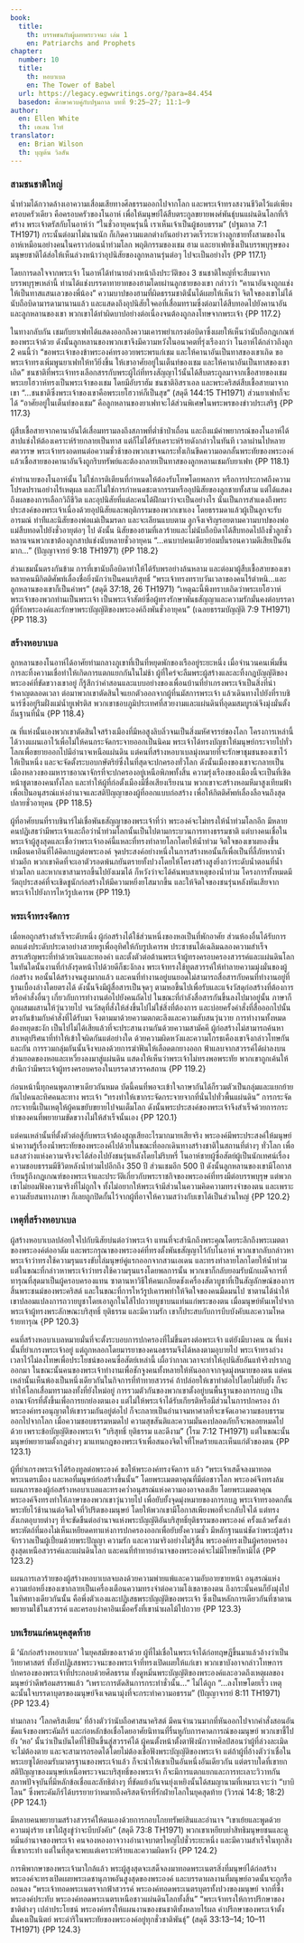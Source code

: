 ```yaml
---
book:
  title:
    th: บรรพชนกับผู้เผยพระวจนะ เล่ม 1
    en: Patriarchs and Prophets
chapter:
  number: 10
  title:
    th: หอบาเบล
    en: The Tower of Babel
  url: https://legacy.egwwritings.org/?para=84.454
  basedon: ศึกษาควบคู่กับปฐมกาล บทที่ 9:25–27; 11:1–9
author:
  en: Ellen White
  th: เอเลน ไวท์
translator:
  en: Brian Wilson
  th: บุญต้น วิลสัน
---
```


### สามชนชาติใหญ่

น้ำท่วมได้กวาดล้างเอาความเสื่อมเสียทางศีลธรรมออกไปจากโลก และพระเจ้าทรงสงวนชีวิตไว้แต่เพียงครอบครัวเดียว คือครอบครัวของโนอาห์ เพื่อให้มนุษย์ได้สืบตระกูลขยายพงศ์พันธุ์บนแผ่นดินโลกที่เริศร้าง พระเจ้าตรัสกับโนอาห์ว่า “ในชั่วอายุคนรุ่นนี้ เราเห็นเจ้าเป็นผู้ชอบธรรม” (ปฐมกาล 7:1 TH1971) กระนั้นต่อมาไม่นานนัก ก็เกิดความแตกต่างกันอย่างรวดเร็วระหว่างลูกชายทั้งสามของโนอาห์เหมือนอย่างคนในคราวก่อนน้ำท่วมโลก พฤติกรรมของเชม ฮาม และยาเฟทซึ่งเป็นบรรพบุรุษของมนุษยชาติได้ส่อให้เห็นล่วงหน้าว่าอุปนิสัยของลูกหลานรุ่นต่อๆ ไปจะเป็นอย่างไร {PP 117.1}

โดยการดลใจจากพระเจ้า โนอาห์ได้ทำนายล่วงหน้าถึงประวัติของ 3 ชนชาติใหญ่ที่จะสืบมาจากบรรพบุรุษเหล่านี้ ท่านได้แช่งบรรดาทายาทของฮามโดยผ่านลูกชายของเขา กล่าวว่า “คานาอันจงถูกแช่ง ให้เป็นทาสแสนเลวของพี่น้อง” ความบาปของฮามที่ผิดธรรมชาตินั้นได้เผยให้เห็นว่า จิตใจของเขาไม่ได้นับถือบิดามารดามานานแล้ว และแสดงถึงอุปนิสัยใจคอที่เสื่อมทรามซึ่งต่อมาได้สืบทอดไปยังคานาอันและลูกหลานของเขา พวกเขาได้ทำผิดบาปอย่างต่อเนื่องจนต้องถูกลงโทษจากพระเจ้า {PP 117.2}

ในทางกลับกัน เชมกับยาเฟทได้แสดงออกถึงความเคารพยำเกรงต่อบิดาซึ่งเผยให้เห็นว่านับถือกฎเกณฑ์ของพระเจ้าด้วย ดังนั้นลูกหลานของพวกเขาจึงมีความหวังในอนาคตที่รุ่งเรืองกว่า โนอาห์ได้กล่าวถึงลูก 2 คนนี้ว่า “ขอพระเจ้าของข้าพระองค์ทรงอวยพระพรแก่เชม และให้คานาอันเป็นทาสของเขาเถิด ขอพระเจ้าทรงเพิ่มพูนยาเฟทให้ทวียิ่งขึ้น ให้เขาอาศัยอยู่ในเต็นท์ของเชม และให้คานาอันเป็นทาสของเขาเถิด” ชนชาติที่พระเจ้าทรงเลือกสรรกับพระผู้ไถ่ที่ทรงสัญญาไว้นั้นได้สืบตระกูลมาจากเชื้อสายของเชม พระเยโฮวาห์ทรงเป็นพระเจ้าของเชม โดยมีอับราฮัม ชนชาติอิสราเอล และพระคริสต์สืบเชื้อสายมาจากเขา “…ชนชาติซึ่งพระเจ้าของเขาคือพระเยโฮวาห์ก็เป็นสุข” (สดุดี 144:15 TH1971) ส่วนยาเฟทก็จะได้ “อาศัยอยู่ในเต็นท์ของเชม” คือลูกหลานของยาเฟทจะได้ส่วนพิเศษในพระพรของข่าวประเสริฐ {PP 117.3}

ผู้สืบเชื้อสายจากคานาอันได้เสื่อมทรามลงถึงสภาพที่ต่ำช้าป่าเถื่อน และถึงแม้คำพยากรณ์ของโนอาห์ได้สาปแช่งให้ต้องเคราะห์ร้ายกลายเป็นทาส แต่ก็ไม่ได้รับเคราะห์ร้ายดังกล่าวในทันที เวลาผ่านไปหลายศตวรรษ พระเจ้าทรงอดทนต่อความชั่วช้าของพวกเขาจนกระทั่งเกินขีดความอดกลั้นพระทัยของพระองค์ แล้วเชื้อสายของคานาอันจึงถูกริบทรัพย์และต้องกลายเป็นทาสของลูกหลานเชมกับยาเฟท {PP 118.1}

คำทำนายของโนอาห์นั้น ไม่ใช่การติเตียนที่กำหนดให้ต้องรับโทษโดยพลการ หรือการประกาศถึงความโปรดปรานอย่างไร้เหตุผล และก็ไม่ใช่การกำหนดชะตากรรมหรืออุปนิสัยของลูกชายทั้งสาม แต่ได้แสดงถึงผลของการเลือกวิถีชีวิต และอุปนิสัยที่แต่ละคนได้ฝึกมาว่าจะเป็นอย่างไร นั่นเป็นการสำแดงถึงพระประสงค์ของพระเจ้าเนื่องด้วยอุปนิสัยและพฤติกรรมของพวกเขาเอง โดยธรรมดาแล้วผู้เป็นลูกจะรับอารมณ์ ท่าทีและนิสัยของพ่อแม่เป็นมรดก และจะเลียนแบบตาม ลูกจึงเจริญรอยตามความบาปของพ่อแม่สืบทอดไปยังชั่วอายุต่อๆ ไป ดังนั้น นิสัยของฮามที่เลวร้ายและไม่นับถือบิดาได้สืบทอดไปถึงชั่วลูกชั่วหลานจนพวกเขาต้องถูกสาปแช่งนับหลายชั่วอายุคน “…คนบาปคนเดียวย่อมบั่นรอนความดีเสียเป็นอันมาก…” (ปัญญาจารย์ 9:18 TH1971) {PP 118.2}

ส่วนเชมนั้นตรงกันข้าม การที่เขานับถือบิดาทำให้ได้รับพรอย่างล้นหลาม และต่อมาผู้สืบเชื้อสายของเขาหลายคนมีกิตติศัพท์เลื่องชื่อยิ่งนักว่าเป็นคนบริสุทธิ์ “พระเจ้าทรงทราบวันเวลาของคนไร้ตำหนิ…และลูกหลานของเขาก็เป็นคำพร” (สดุดี 37:18, 26 TH1971) “เหตุฉะนี้พึงทราบเถิดว่าพระเยโฮวาห์พระเจ้าของพวกท่านเป็นพระเจ้า เป็นพระเจ้าสัตย์ซื่อผู้ทรงรักษาพันธสัญญาและความรักมั่นคงต่อบรรดาผู้ที่รักพระองค์และรักษาพระบัญญัติของพระองค์ถึงพันชั่วอายุคน” (เฉลยธรรมบัญญัติ 7:9 TH1971) {PP 118.3}

### สร้างหอบาเบล

ลูกหลานของโนอาห์ได้อาศัยท่ามกลางภูเขาที่เป็นที่หยุดพักของเรืออยู่ระยะหนึ่ง เมื่อจำนวนคนเพิ่มขึ้น การละทิ้งความเชื่อทำให้เกิดการแตกแยกกันในไม่ช้า ผู้ที่ใคร่จะลืมพระผู้สร้างและละทิ้งกฎบัญญัติของพระองค์ที่ขัดขวางเขาอยู่ ก็รู้สึกว่าคำสอนและแบบอย่างของเพื่อนบ้านที่ยำเกรงพระเจ้าเป็นสิ่งที่น่ารำคาญตลอดเวลา ต่อมาพวกเขาตัดสินใจแยกตัวออกจากผู้ที่นมัสการพระเจ้า แล้วเดินทางไปยังที่ราบชินาร์ซึ่งอยู่ริมฝั่งแม่น้ำยูเฟรติส พวกเขาชอบภูมิประเทศที่สวยงามและแผ่นดินที่อุดมสมบูรณ์จึงมุ่งมั่นตั้งถิ่นฐานที่นั่น {PP 118.4}

ณ ที่แห่งนั้นเองพวกเขาตัดสินใจสร้างเมืองที่มีหอสูงลิบลิ่วจนเป็นสิ่งมหัศจรรย์ของโลก โครงการเหล่านี้ได้วางแผนเอาไว้เพื่อไม่ให้คนกระจัดกระจายออกเป็นนิคม พระเจ้าได้ทรงบัญชาให้มนุษย์กระจายไปทั่วโลกเพื่อขยายออกไปมีอำนาจเหนือแผ่นดิน แต่คนที่สร้างหอบาเบลมุ่งหมายที่จะรักษาชุมชนของเขาไว้ให้เป็นหนึ่ง และจะจัดตั้งระบอบกษัตริย์ซึ่งในที่สุดจะปกครองทั่วโลก ดังนั้นเมืองของเขาจะกลายเป็นเมืองหลวงของมหาราชอาณาจักรที่จะปกครองอยู่เหนือพิภพทั้งสิ้น ความรุ่งเรืองของเมืองนี้จะเป็นที่เชิดหน้าชูตาของคนทั้งโลก และทำให้ผู้ที่ก่อตั้งเมืองมีชื่อเสียงเรียงนาม พวกเขาจะสร้างหอมหึมาสูงเทียมฟ้าเพื่อเป็นอนุสรณ์แห่งอำนาจและสติปัญญาของผู้ที่ออกแบบก่อสร้าง เพื่อให้กิตติศัพท์เลื่องลือจนถึงสุดปลายชั่วอายุคน {PP 118.5}

ผู้ที่อาศัยบนที่ราบชินาร์ไม่เชื่อพันธสัญญาของพระเจ้าที่ว่า พระองค์จะไม่ทรงให้น้ำท่วมโลกอีก มีหลายคนปฏิเสธว่ามีพระเจ้าและถือว่าน้ำท่วมโลกนั้นเป็นไปตามกระบวนการทางธรรมชาติ แต่บางคนเชื่อในพระเจ้าผู้สูงสุดและเชื่อว่าพระเจ้าองค์นี้แหละที่ทรงทำลายโลกโดยให้น้ำท่วม จิตใจของเขาผยองขึ้นเหมือนคาอินที่ได้คิดกบฏต่อพระองค์ จุดประสงค์อย่างหนึ่งในการสร้างหอนั้นก็เพื่อเป็นที่ลี้ภัยหากน้ำท่วมอีก พวกเขาคิดที่จะเอาตัวรอดพ้นภยันตรายทั้งปวงโดยให้โครงสร้างสูงยิ่งกว่าระดับน้ำตอนที่น้ำท่วมโลก และหากเขาสามารถขึ้นไปยังเมฆได้ ก็หวังว่าจะได้ค้นพบสาเหตุของน้ำท่วม โครงการทั้งหมดมีวัตถุประสงค์ที่จะเชิดชูนักก่อสร้างให้มีความหยิ่งยโสมากขึ้น และให้จิตใจของชนรุ่นหลังหันเสียจากพระเจ้าไปยังการไหว้รูปเคารพ {PP 119.1}

### พระเจ้าทรงจัดการ

เมื่อหอถูกสร้างสำเร็จระดับหนึ่ง ผู้ก่อสร้างได้ใช้ส่วนหนึ่งของหอเป็นที่พักอาศัย ส่วนห้องอื่นได้รับการตกแต่งประดับประดาอย่างสวยหรูเพื่ออุทิศให้กับรูปเคารพ ประชาชนได้เฉลิมฉลองความสำเร็จ สรรเสริญพระที่ทำด้วยเงินและทองคำ และตั้งตัวต่อต้านพระเจ้าผู้ทรงครอบครองสวรรค์และแผ่นดินโลก ในทันใดนั้นงานที่กำลังรุดหน้าไปด้วยดีก็ชะงักลง พระเจ้าทรงใช้ทูตสวรรค์ให้ทำลายความมุ่งมั่นของผู้ก่อสร้าง หอนั้นได้สร้างจนสูงมากแล้ว และคนที่ทำงานอยู่บนยอดไม่สามารถสื่อสารกับคนที่ทำงานอยู่ที่ฐานเบื้องล่างโดยตรงได้ ดังนั้นจึงมีผู้สื่อสารเป็นจุดๆ ตามหอขึ้นไปเพื่อรับและแจ้งวัสดุก่อสร้างที่ต้องการหรือคำสั่งอื่นๆ เกี่ยวกับการทำงานต่อไปยังคนถัดไป ในขณะที่กำลังสื่อสารกันขึ้นลงไปมาอยู่นั้น ภาษาก็ถูกผสมผสานให้วุ่นวายไป จนวัสดุที่สั่งให้ส่งขึ้นไปไม่ใช่สิ่งที่ต้องการ และบ่อยครั้งคำสั่งที่สื่อออกไปนั้นตรงกันข้ามกับคำสั่งที่ได้รับมา จึงตามมาด้วยความตกตะลึงและความสับสนวุ่นวาย การทำงานทั้งหมดต้องหยุดชะงัก เป็นไปไม่ได้เสียแล้วที่จะประสานงานกันด้วยความสามัคคี ผู้ก่อสร้างไม่สามารถค้นหาสาเหตุปริศนาที่ทำให้เข้าใจผิดกันแต่อย่างใด ด้วยความผิดหวังและความโกรธเคืองเขาจึงกล่าวโทษกันและกัน การรวมกลุ่มกันนั้นจึงจบลงด้วยการฆ่าฟันให้เลือดตกยางออก ฟ้าแลบจากสวรรค์ได้ผ่าลงบนส่วนยอดของหอและเหวี่ยงลงมาสู่แผ่นดิน แสดงให้เห็นว่าพระเจ้าไม่ทรงพอพระทัย พวกเขาถูกเค้นให้สำนึกว่ามีพระเจ้าผู้ทรงครอบครองในบรรดาสวรรคสถาน {PP 119.2}

ก่อนหน้านี้ทุกคนพูดภาษาเดียวกันหมด บัดนี้คนที่พอจะเข้าใจภาษากันได้ก็รวมตัวเป็นกลุ่มและแยกย้ายกันไปคนละทิศคนละทาง พระเจ้า “ทรงทำให้เขากระจัดกระจายจากที่นั่นไปทั่วพื้นแผ่นดิน” การกระจัดกระจายนี้เป็นเหตุให้ผู้คนขยับขยายไปจนเต็มโลก ดังนั้นพระประสงค์ของพระเจ้าจึงสำเร็จด้วยการกระทำของคนที่พยายามขัดขวางไม่ให้สำเร็จนั้นเอง {PP 120.1}

แต่คนเหล่านั้นที่ตั้งตัวต่อสู้กับพระเจ้าต้องสูญเสียอะไรมากมายเสียจริง พระองค์มีพระประสงค์ให้มนุษย์นำความรู้เรื่องน้ำพระทัยของพระองค์ไปด้วยในขณะที่ออกเดินทางสร้างชาติในสถานที่ต่างๆ ทั่วโลก เพื่อแสงสว่างแห่งความจริงจะได้ส่องไปยังชนรุ่นหลังโดยไม่ริบหรี่ โนอาห์ชายผู้ซื่อสัตย์ผู้เป็นนักเทศน์เรื่องความชอบธรรมมีชีวิตหลังน้ำท่วมไปอีกถึง 350 ปี ส่วนเชมอีก 500 ปี ดังนั้นลูกหลานของเขามีโอกาสเรียนรู้ถึงกฎเกณฑ์ของพระเจ้าและประวัติเกี่ยวกับพระราชกิจของพระองค์ที่ทรงมีต่อบรรพบุรุษ แต่พวกเขาไม่ยอมฟังความจริงที่ไม่ถูกใจ ทั้งไม่อยากให้พระเจ้ามีส่วนในความคิดความทรงจำของตน และเพราะความสับสนทางภาษา ก็เลยถูกปิดกั้นไว้จากผู้ที่อาจให้ความสว่างกับเขาได้เป็นส่วนใหญ่ {PP 120.2}

### เหตุที่สร้างหอบาเบล

ผู้สร้างหอบาเบลปล่อยใจไปกับนิสัยบ่นต่อว่าพระเจ้า แทนที่จะสำนึกถึงพระคุณโดยระลึกถึงพระเมตตาของพระองค์ต่ออาดัม และพระกรุณาของพระองค์ที่ทรงตั้งพันธสัญญาไว้กับโนอาห์ พวกเขากลับกล่าวหาพระเจ้าว่าทรงใช้ความรุนแรงขับไล่มนุษย์คู่แรกออกจากสวนเอเดน และทรงทำลายโลกโดยให้น้ำท่วม แต่ในขณะที่กล่าวหาพระเจ้าว่าทรงใช้ความรุนแรงโดยพลการนั้น พวกเขาก็กลับยอมรับนักเผด็จการที่ทารุณที่สุดมาเป็นผู้ครอบครองแทน ซาตานหาวิธีให้คนเกลียดชังเครื่องสัตวบูชาที่เป็นสัญลักษณ์ของการสิ้นพระชนม์ของพระคริสต์ และในขณะที่การไหว้รูปเคารพทำให้จิตใจของคนมืดมนไป ซาตานได้นำให้เขาปลอมแปลงการถวายบูชาโดยเอาลูกในไส้ไปถวายบูชาบนแท่นแก่พระของตน เมื่อมนุษย์หันเหไปจากพระเจ้าผู้ทรงพระลักษณะบริสุทธิ์ ยุติธรรม และมีความรัก เขาก็ประสบกับการบีบบังคับและความโหดร้ายทารุณ {PP 120.3}

คนที่สร้างหอบาเบลหมายมั่นที่จะตั้งระบอบการปกครองที่ไม่ขึ้นตรงต่อพระเจ้า แต่ยังมีบางคน ณ ที่แห่งนั้นที่ยำเกรงพระเจ้าอยู่ แต่ถูกหลอกโดยมารยาของคนอธรรมจึงได้หลงตามอุบายไป พระเจ้าทรงถ่วงเวลาไว้ไม่ลงโทษเพื่อประโยชน์ของคนซื่อสัตย์เหล่านี้ เผื่อว่ากาลเวลาจะทำให้อุปนิสัยอันแท้จริงปรากฏออกมา ในขณะนั้นคนของพระเจ้าทำงานเพื่อชักจูงคนทั้งหลายให้หันออกจากจุดมุ่งหมายของตน แต่คนเหล่านั้นเห็นพ้องเป็นหนึ่งเดียวกันในกิจการที่ท้าทายสวรรค์ ถ้าปล่อยให้เขาทำต่อไปโดยไม่ยับยั้ง ก็จะทำให้โลกเสื่อมทรามลงทั้งที่ยังใหม่อยู่ การรวมตัวกันของพวกเขาตั้งอยู่บนพื้นฐานของการกบฏ เป็นอาณาจักรที่ตั้งขึ้นเพื่อการยกย่องตนเอง แต่ไม่ให้พระเจ้าได้รับเกียรติหรือมีส่วนในการปกครอง ถ้าพระองค์ทรงอนุญาตให้เขารวมกันอยู่ต่อไป ก็จะกลายเป็นอำนาจมหาศาลที่จะขจัดเอาความชอบธรรมออกไปจากโลก เมื่อความชอบธรรมหมดไป ความสุขสันติและความมั่นคงปลอดภัยก็จะพลอยหมดไปด้วย เพราะข้อบัญญัติของพระเจ้า “บริสุทธิ์ ยุติธรรม และดีงาม” (โรม 7:12 TH1971) แต่ในขณะนั้นมนุษย์พยายามตั้งกฎต่างๆ มาแทนกฎของพระเจ้าเพื่อสนองจิตใจที่โหดร้ายและเห็นแก่ตัวของตน {PP 123.1}

ผู้ที่ยำเกรงพระเจ้าได้ร้องทูลต่อพระองค์ ขอให้พระองค์ทรงจัดการ แล้ว “พระเจ้าเสด็จลงมาทอดพระเนตรเมือง และหอที่มนุษย์ก่อสร้างขึ้นนั้น” โดยพระเมตตาคุณที่มีต่อชาวโลก พระองค์จึงทรงล้มแผนการของผู้ก่อสร้างหอบาเบลและทรงคว่ำอนุสรณ์แห่งความองอาจลงเสีย โดยพระเมตตาคุณ พระองค์จึงทรงทำให้ภาษาของพวกเขาวุ่นวายไป เพื่อยับยั้งจุดมุ่งหมายของการกบฏ พระเจ้าทรงอดกลั้นพระทัยไว้ช้านานต่อจิตใจที่วิปริตของมนุษย์ โดยให้พวกเขามีโอกาสเพียงพอที่จะกลับใจได้ แต่ทรงสังเกตอุบายต่างๆ ที่จะขัดขืนต่ออำนาจแห่งพระบัญญัติอันบริสุทธิ์ยุติธรรมของพระองค์ ครั้งแล้วครั้งเล่าพระหัตถ์ที่มองไม่เห็นเหยียดคทาแห่งการปกครองออกเพื่อยับยั้งความชั่ว มีหลักฐานแน่ชัดว่าพระผู้สร้างจักรวาลเป็นผู้เปี่ยมด้วยพระปัญญา ความรัก และความจริงอย่างไม่รู้สิ้น พระองค์ทรงเป็นผู้ครอบครองสูงสุดเหนือสวรรค์และแผ่นดินโลก และคนที่ท้าทายอำนาจของพระองค์จะไม่มีโทษก็หามิได้ {PP 123.2}

แผนการเลวร้ายของผู้สร้างหอบาเบลจบลงด้วยความพ่ายแพ้และความอับอายขายหน้า อนุสรณ์แห่งความเย่อหยิ่งของเขากลายเป็นเครื่องเตือนความทรงจำต่อความโง่เขลาของตน ถึงกระนั้นคนก็ยังมุ่งไปในทิศทางเดียวกันนั้น คือพึ่งตัวเองและปฏิเสธพระบัญญัติของพระเจ้า ซึ่งเป็นหลักการเดียวกันที่ซาตานพยายามใช้ในสวรรค์ และครอบงำคาอินเมื่อครั้งที่เขานำผลไม้ไปถวาย {PP 123.3}

### บทเรียนแก่คนยุคสุดท้าย

มี ‘นักก่อสร้างหอบาเบล’ ในยุคสมัยของเราด้วย ผู้ที่ไม่เชื่อในพระเจ้าได้ก่อทฤษฎีขึ้นมาแล้วอ้างว่าเป็นวิทยาศาสตร์ ทั้งยังปฏิเสธพระวจนะของพระเจ้าที่ทรงเปิดเผยให้แก่เขา พวกเขาบังอาจกล่าวโทษการปกครองของพระเจ้าที่ประกอบด้วยศีลธรรม ทั้งดูหมิ่นพระบัญญัติของพระองค์และอวดถึงเหตุผลของมนุษย์ว่าดีพร้อมสรรพแล้ว “เพราะการตัดสินการกระทำชั่วนั้น…” ไม่ได้ถูก “…ลงโทษโดยเร็ว เหตุฉะนั้นใจบรรดาบุตรของมนุษย์จึงเจตนามุ่งที่จะกระทำความอธรรม” (ปัญญาจารย์ 8:11 TH1971) {PP 123.4}

ท่ามกลาง ‘โลกคริสเตียน’ ที่อ้างตัวว่านับถือศาสนาคริสต์ มีคนจำนวนมากที่หันออกไปจากคำสั่งสอนอันชัดแจ้งของพระคัมภีร์ และก่อหลักข้อเชื่อโดยอาศัยนิทานที่รื่นหูกับการคาดการณ์ของมนุษย์ พวกเขาชี้ไปยัง ‘หอ’ นั้นว่าเป็นบันไดที่ใช้ปีนขึ้นสู่สวรรค์ได้ ผู้คนตั้งหน้าตั้งตาฟังนักวาทศิลป์สอนว่าผู้ที่ล่วงละเมิดจะไม่ต้องตาย และจะสามารถรอดได้โดยไม่ต้องเชื่อฟังพระบัญญัติของพระเจ้า แต่ถ้าผู้ที่อ้างตัวว่าเชื่อในพระเยซูได้ยอมรับมาตรฐานของพระเจ้าแล้ว ก็จะนำให้เขาเป็นอันหนึ่งอันเดียวกัน แต่ตราบใดที่เขายกสติปัญญาของมนุษย์เหนือพระวจนะบริสุทธิ์ของพระเจ้า ก็จะมีการแตกแยกและการทะเลาะวิวาทกัน สภาพปัจจุบันที่มีหลักข้อเชื่อและลัทธิต่างๆ ที่ขัดแย้งกันจนยุ่งเหยิงนั้นได้สมญานามที่เหมาะเจาะว่า “บาบิโลน” ซึ่งพระคัมภีร์ได้บรรยายว่าหมายถึงคริสตจักรที่รักฝ่ายโลกในยุคสุดท้าย (วิวรณ์ 14:8; 18:2) {PP 124.1}

มีหลายคนพยายามสร้างสวรรค์ให้ตนเองด้วยการกอบโกยทรัพย์สินและอำนาจ “เขาเย้ยและพูดด้วยความมุ่งร้าย เขาใฝ่สูงขู่ว่าจะบีบบังคับ” (สดุดี 73:8 TH1971) พวกเขาเหยียบย่ำสิทธิมนุษยชนและดูหมิ่นอำนาจของพระเจ้า คนจองหองอาจวางอำนาจบาตรใหญ่ไปชั่วระยะหนึ่ง และมีความสำเร็จในทุกสิ่งที่เขากระทำ แต่ในที่สุดจะพบแต่เคราะห์ร้ายและความผิดหวัง {PP 124.2}

การพิพากษาของพระเจ้ามาใกล้แล้ว พระผู้สูงสุดจะเสด็จลงมาทอดพระเนตรสิ่งที่มนุษย์ได้ก่อสร้าง พระองค์จะทรงเปิดเผยพระเดชานุภาพอันสูงสุดของพระองค์ และบรรดาผลงานที่มนุษย์อวดนั้นจะถูกรื้อถอนลง “พระเจ้าทอดพระเนตรจากฟ้าสวรรค์ พระองค์ทอดพระเนตรบุตรทั้งปวงของมนุษย์ จากที่ซึ่งพระองค์ประทับ พระองค์ทอดพระเนตรเหนือชาวแผ่นดินโลกทั้งสิ้น” “พระเจ้าทรงให้การปรึกษาของชาติต่างๆ เปล่าประโยชน์ พระองค์ทรงให้แผนงานของชนชาติทั้งหลายไร้ผล คำปรึกษาของพระเจ้าตั้งมั่นคงเป็นนิตย์ พระดำริในพระทัยของพระองค์อยู่ทุกชั่วชาติพันธุ์” (สดุดี 33:13–14; 10–11 TH1971) {PP 124.3}